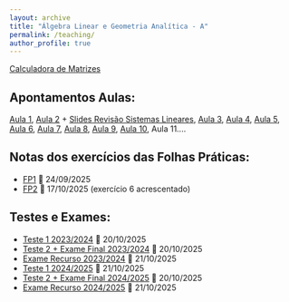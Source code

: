 ```yaml
---
layout: archive
title: "Álgebra Linear e Geometria Analítica - A"
permalink: /teaching/
author_profile: true
---
```



[Calculadora de Matrizes](https://matrixcalc.org/)

Apontamentos Aulas: 
------    
[Aula 1](https://juliana-cunha.github.io/files/Aula%201.pdf), [Aula 2](https://juliana-cunha.github.io/files/Aula%202.pdf) + [Slides Revisão Sistemas Lineares](https://juliana-cunha.github.io/files/Revis%C3%A3o_sistemas_lineares.pdf), [Aula 3](https://juliana-cunha.github.io/files/Aula%203.pdf), [Aula 4](https://juliana-cunha.github.io/files/Aula%204.pdf), [Aula 5](https://juliana-cunha.github.io/files/Aula%205.pdf), [Aula 6](https://juliana-cunha.github.io/files/Aula%206.pdf), [Aula 7](https://juliana-cunha.github.io/files/Aula%207.pdf), [Aula 8](https://juliana-cunha.github.io/files/Aula%208.pdf), [Aula 9](https://juliana-cunha.github.io/files/Aula%209.pdf), [Aula 10](https://juliana-cunha.github.io/files/Aula%2010.pdf), Aula 11....

Notas dos exercícios das Folhas Práticas:
------
- [FP1](https://juliana-cunha.github.io/files/FP1_res.pdf) 📅 24/09/2025
- [FP2](https://juliana-cunha.github.io/files/FP2_res.pdf) 📅 17/10/2025 (exercício 6 acrescentado)

Testes e Exames:
------
- [Teste 1 2023/2024](https://juliana-cunha.github.io/files/Teste1_2023.pdf) 📅 20/10/2025
- [Teste 2 + Exame Final 2023/2024](https://juliana-cunha.github.io/files/ExameFinal_2023.pdf) 📅 20/10/2025
- [Exame Recurso 2023/2024](https://juliana-cunha.github.io/files/Recurso_2023.pdf) 📅 21/10/2025
- [Teste 1 2024/2025](https://juliana-cunha.github.io/files/Teste1_2024.pdf) 📅 21/10/2025
- [Teste 2 + Exame Final 2024/2025](https://juliana-cunha.github.io/files/ExameFinal_2024.pdf) 📅 20/10/2025
- [Exame Recurso 2024/2025](https://juliana-cunha.github.io/files/Recurso_2024.pdf) 📅 21/10/2025


  


